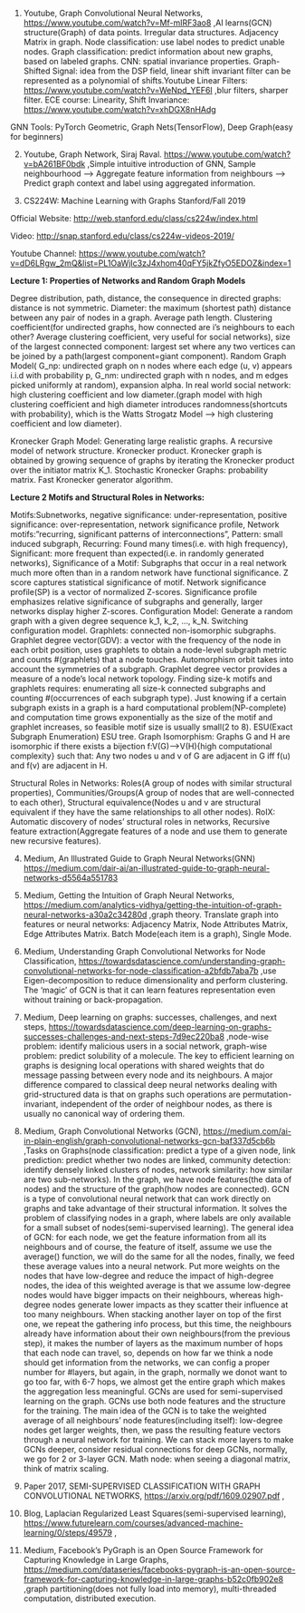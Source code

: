 1. Youtube, Graph Convolutional Neural Networks, https://www.youtube.com/watch?v=Mf-mIRF3ao8 ,AI learns(GCN) structure(Graph) of data points. Irregular data structures. Adjacency Matrix in graph. Node classification: use label nodes to predict unable nodes. Graph classification: predict information about new graphs, based on labeled graphs. CNN: spatial invariance properties. Graph-Shifted Signal: idea from the DSP field, linear shift invariant filter can be represented as a polynomial of shifts.Youtube Linear Filters: https://www.youtube.com/watch?v=WeNpd_YEF6I ,blur filters, sharper filter. ECE course: Linearity, Shift Invariance: https://www.youtube.com/watch?v=xhDGX8nHAdg

GNN Tools: PyTorch Geometric, Graph Nets(TensorFlow), Deep Graph(easy for beginners)

2. Youtube, Graph Network, Siraj Raval. https://www.youtube.com/watch?v=bA261BF0bdk ,Simple intuitive introduction of GNN, Sample neighbourhood —> Aggregate feature information from neighbours —> Predict graph context and label using aggregated information.

3. CS224W: Machine Learning with Graphs Stanford/Fall 2019

Official Website: http://web.stanford.edu/class/cs224w/index.html

Video: http://snap.stanford.edu/class/cs224w-videos-2019/

Youtube Channel: https://www.youtube.com/watch?v=dD6LRgw_2mQ&list=PL1OaWjIc3zJ4xhom40qFY5jkZfyO5EDOZ&index=1

<b>Lecture 1: Properties of Networks and Random Graph Models</b>

Degree distribution, path, distance, the consequence in directed graphs: distance is not symmetric. Diameter: the maximum (shortest path) distance between any pair of nodes in a graph. Average path length. Clustering coefficient(for undirected graphs, how connected are i’s neighbours to each other? Average clustering coefficient, very useful for social networks), size of the largest connected component: largest set where any two vertices can be joined by a path(largest component=giant component). Random Graph Model( G_np: undirected graph on n nodes where each edge (u, v) appears i.i.d with probability p, G_nm: undirected graph with n nodes, and m edges picked uniformly at random), expansion alpha. In real world social network: high clustering coefficient and low diameter.(graph model with high clustering coefficient and high diameter introduces randomness(shortcuts with probability), which is the Watts Strogatz Model —> high clustering coefficient and low diameter). 

Kronecker Graph Model: Generating large realistic graphs. A recursive model of network structure. Kronecker product. Kronecker graph is obtained by growing sequence of graphs by iterating the Kronecker product over the initiator matrix K_1. Stochastic Kronecker Graphs: probability matrix. Fast Kronecker generator algorithm. 

<b>Lecture 2 Motifs and Structural Roles in Networks:</b>

Motifs:Subnetworks, negative significance: under-representation, positive significance: over-representation, network significance profile, Network motifs:”recurring, significant patterns of interconnections”, Pattern: small induced subgraph, Recurring: Found many times(i.e. with high frequency), Significant: more frequent than expected(i.e. in randomly generated networks), Significance of a Motif: Subgraphs that occur in a real network much more often than in a random network have functional significance. Z score captures statistical significance of motif. Network significance profile(SP) is a vector of normalized Z-scores. Significance profile emphasizes relative significance of subgraphs and generally, larger networks display higher Z-scores. Configuration Model: Generate a random graph with a given degree sequence k_1, k_2, …, k_N. Switching configuration model. Graphlets: connected non-isomorphic subgraphs. Graphlet degree vector(GDV): a vector with the frequency of the node in each orbit position, uses graphlets to obtain a node-level subgraph metric and counts #(graphlets) that a node touches.  Automorphism orbit takes into account the symmetries of a subgraph. Graphlet degree vector provides a measure of a node’s local network topology. Finding size-k motifs and graphlets requires: enumerating all size-k connected subgraphs and counting #(occurrences of each subgraph type). Just knowing if a certain subgraph exists in a graph is a hard computational problem(NP-complete) and computation time grows exponentially as the size of the motif and graphlet increases, so feasible motif size is usually small(2 to 8). ESU(Exact Subgraph Enumeration) ESU tree. Graph Isomorphism: Graphs G and H are isomorphic if there exists a bijection f:V(G)—>V(H){high computational complexity} such that: Any two nodes u and v of G are adjacent in G iff f(u) and f(v) are adjacent in H.

Structural Roles in Networks: Roles(A group of nodes with similar structural properties), Communities/Groups(A group of nodes that are well-connected to each other), Structural equivalence(Nodes u and v are structural equivalent if they have the same relationships to all other nodes). RoIX: Automatic discovery of nodes’ structural roles in networks, Recursive feature extraction(Aggregate features of a node and use them to generate new recursive features).

4. Medium, An Illustrated Guide to Graph Neural Networks(GNN) https://medium.com/dair-ai/an-illustrated-guide-to-graph-neural-networks-d5564a551783

5. Medium, Getting the Intuition of Graph Neural Networks, https://medium.com/analytics-vidhya/getting-the-intuition-of-graph-neural-networks-a30a2c34280d ,graph theory. Translate graph into features or neural networks: Adjacency Matrix, Node Attributes Matrix, Edge Attributes Matrix. Batch Mode(each item is a graph), Single Mode.

6. Medium, Understanding Graph Convolutional Networks for Node Classification, https://towardsdatascience.com/understanding-graph-convolutional-networks-for-node-classification-a2bfdb7aba7b ,use Eigen-decomposition to reduce dimensionality and perform clustering. The ‘magic’ of GCN is that it can learn features representation even without training or back-propagation.

7. Medium, Deep learning on graphs: successes, challenges, and next steps, https://towardsdatascience.com/deep-learning-on-graphs-successes-challenges-and-next-steps-7d9ec220ba8 ,node-wise problem: identify malicious users in a social network, graph-wise problem: predict solubility of a molecule. The key to efficient learning on graphs is designing local operations with shared weights that do message passing between every node and its neighbours. A major difference compared to classical deep neural networks dealing with grid-structured data is that on graphs such operations are permutation-invariant, independent of the order of neighbour nodes, as there is usually no canonical way of ordering them.

8. Medium, Graph Convolutional Networks (GCN), https://medium.com/ai-in-plain-english/graph-convolutional-networks-gcn-baf337d5cb6b ,Tasks on Graphs(node classification: predict a type of a given node, link prediction: predict whether two nodes are linked, community detection: identify densely linked clusters of nodes, network similarity: how similar are two sub-networks). In the graph, we have node features(the data of nodes) and the structure of the graph(how nodes are connected). GCN is a type of convolutional neural network that can work directly on graphs and take advantage of their structural information. It solves the problem of classifying nodes in a graph, where labels are only available for a small subset of nodes(semi-supervised learning). The general idea of GCN: for each node, we get the feature information from all its neighbours and of course, the feature of itself, assume we use the average() function, we will do the same for all the nodes, finally, we feed these average values into a neural network. Put more weights on the nodes that have low-degree and reduce the impact of high-degree nodes, the idea of this weighted average is that we assume low-degree nodes would have bigger impacts on their neighbours, whereas high-degree nodes generate lower impacts as they scatter their influence at too many neighbours. When stacking another layer on top of the first one, we repeat the gathering info process, but this time, the neighbours already have information about their own neighbours(from the previous step), it makes the number of layers as the maximum number of hops that each node can travel, so, depends on how far we think a node should get information from the networks, we can config a proper number for #layers, but again, in the graph, normally we donot want to go too far, with 6-7 hops, we almost get the entire graph which makes the aggregation less meaningful. GCNs are used for semi-supervised learning on the graph. GCNs use both node features and the structure for the training. The main idea of the GCN is to take the weighted average of all neighbours’ node features(including itself): low-degree nodes get larger weights, then, we pass the resulting feature vectors through a neural network for training. We can stack more layers to make GCNs deeper, consider residual connections for deep GCNs, normally, we go for 2 or 3-layer GCN. Math node: when seeing a diagonal matrix, think of matrix scaling.

9. Paper 2017, SEMI-SUPERVISED CLASSIFICATION WITH GRAPH CONVOLUTIONAL NETWORKS, https://arxiv.org/pdf/1609.02907.pdf ,

10. Blog, Laplacian Regularized Least Squares(semi-supervised learning), https://www.futurelearn.com/courses/advanced-machine-learning/0/steps/49579 ,

11. Medium, Facebook’s PyGraph is an Open Source Framework for Capturing Knowledge in Large Graphs, https://medium.com/dataseries/facebooks-pygraph-is-an-open-source-framework-for-capturing-knowledge-in-large-graphs-b52c0fb902e8 ,graph partitioning(does not fully load into memory), multi-threaded computation, distributed execution.
